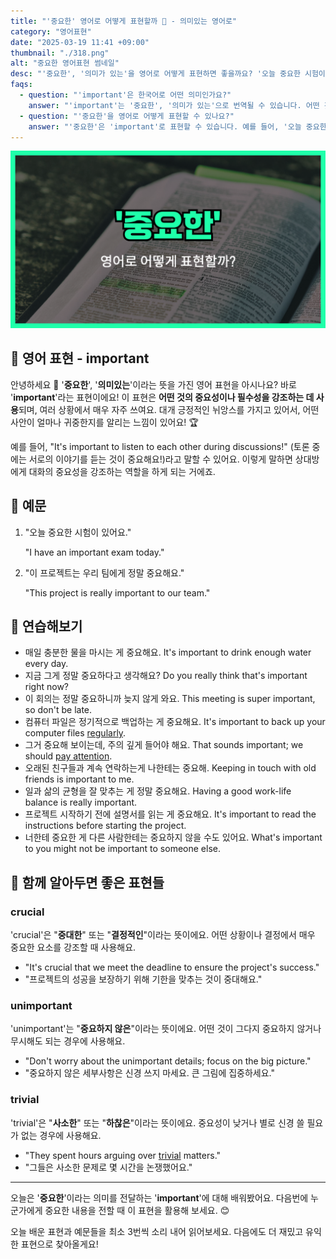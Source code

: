 ```yaml
---
title: "'중요한' 영어로 어떻게 표현할까 💎 - 의미있는 영어로"
category: "영어표현"
date: "2025-03-19 11:41 +09:00"
thumbnail: "./318.png"
alt: "중요한 영어표현 썸네일"
desc: "'중요한', '의미가 있는'을 영어로 어떻게 표현하면 좋을까요? '오늘 중요한 시험이 있어요.', '이 프로젝트는 우리 팀에게 정말 중요해요.' 등을 영어로 표현하는 법을 배워봅시다. 다양한 예문을 통해서 연습하고 본인의 표현으로 만들어 보세요."
faqs:
  - question: "'important'은 한국어로 어떤 의미인가요?"
    answer: "'important'는 '중요한', '의미가 있는'으로 번역될 수 있습니다. 어떤 것의 중요성이나 필수성을 강조할 때 사용해요."
  - question: "'중요한'을 영어로 어떻게 표현할 수 있나요?"
    answer: "'중요한'은 'important'로 표현할 수 있습니다. 예를 들어, '오늘 중요한 시험이 있어요'는 'I have an important exam today'로 말할 수 있어요."
---
```


![중요한 영어표현 썸네일](./318.png)

## 🌟 영어 표현 - important

안녕하세요 👋 '**중요한**', '**의미있는**'이라는 뜻을 가진 영어 표현을 아시나요? 바로 '**important**'라는 표현이에요! 이 표현은 **어떤 것의 중요성이나 필수성을 강조하는 데 사용**되며, 여러 상황에서 매우 자주 쓰여요. 대개 긍정적인 뉘앙스를 가지고 있어서, 어떤 사안이 얼마나 귀중한지를 알리는 느낌이 있어요! 🏆

예를 들어, "It's important to listen to each other during discussions!" (토론 중에는 서로의 이야기를 듣는 것이 중요해요!)라고 말할 수 있어요. 이렇게 말하면 상대방에게 대화의 중요성을 강조하는 역할을 하게 되는 거에죠.

## 📖 예문

1. "오늘 중요한 시험이 있어요."

   "I have an important exam today."

2. "이 프로젝트는 우리 팀에게 정말 중요해요."

   "This project is really important to our team."

## 💬 연습해보기

<ul data-interactive-list>
  <li data-interactive-item>
    <span data-toggler>매일 충분한 물을 마시는 게 중요해요.</span>
    <span data-answer>It's important to drink enough water every day.</span>
  </li>
  <li data-interactive-item>
    <span data-toggler>지금 그게 정말 중요하다고 생각해요?</span>
    <span data-answer>Do you really think that's important right now?</span>
  </li>
  <li data-interactive-item>
    <span data-toggler>이 회의는 정말 중요하니까 늦지 않게 와요.</span>
    <span data-answer>This meeting is super important, so don't be late.</span>
  </li>
  <li data-interactive-item>
    <span data-toggler>컴퓨터 파일은 정기적으로 백업하는 게 중요해요.</span>
    <span data-answer>It's important to back up your computer files <a href="/blog/in-english/252.regularly">regularly</a>.</span>
  </li>
  <li data-interactive-item>
    <span data-toggler>그거 중요해 보이는데, 주의 깊게 들어야 해요.</span>
    <span data-answer>That sounds important; we should <a href="/blog/소금-양에-신경써야해-영어표현/">pay attention</a>.</span>
  </li>
  <li data-interactive-item>
    <span data-toggler>오래된 친구들과 계속 연락하는게 나한테는 중요해.</span>
    <span data-answer>Keeping in touch with old friends is important to me.</span>
  </li>
  <li data-interactive-item>
    <span data-toggler>일과 삶의 균형을 잘 맞추는 게 정말 중요해요.</span>
    <span data-answer>Having a good work-life balance is really important.</span>
  </li>
  <li data-interactive-item>
    <span data-toggler>프로젝트 시작하기 전에 설명서를 읽는 게 중요해요.</span>
    <span data-answer>It's important to read the instructions before starting the project.</span>
  </li>
  <li data-interactive-item>
    <span data-toggler>너한테 중요한 게 다른 사람한테는 중요하지 않을 수도 있어요.</span>
    <span data-answer>What's important to you might not be important to someone else.</span>
  </li>
</ul>

## 🤝 함께 알아두면 좋은 표현들

### crucial

'crucial'은 "**중대한**" 또는 "**결정적인**"이라는 뜻이에요. 어떤 상황이나 결정에서 매우 중요한 요소를 강조할 때 사용해요.

- "It's crucial that we meet the deadline to ensure the project's success."
- "프로젝트의 성공을 보장하기 위해 기한을 맞추는 것이 중대해요."

### unimportant

'unimportant'는 "**중요하지 않은**"이라는 뜻이에요. 어떤 것이 그다지 중요하지 않거나 무시해도 되는 경우에 사용해요.

- "Don't worry about the unimportant details; focus on the big picture."
- "중요하지 않은 세부사항은 신경 쓰지 마세요. 큰 그림에 집중하세요."

### trivial

'trivial'은 "**사소한**" 또는 "**하찮은**"이라는 뜻이에요. 중요성이 낮거나 별로 신경 쓸 필요가 없는 경우에 사용해요.

- "They spent hours arguing over [trivial](/blog/in-english/176.trivial/) matters."
- "그들은 사소한 문제로 몇 시간을 논쟁했어요."

---

오늘은 '**중요한**'이라는 의미를 전달하는 '**important**'에 대해 배워봤어요. 다음번에 누군가에게 중요한 내용을 전할 때 이 표현을 활용해 보세요. 😊

오늘 배운 표현과 예문들을 최소 3번씩 소리 내어 읽어보세요. 다음에도 더 재밌고 유익한 표현으로 찾아올게요!
